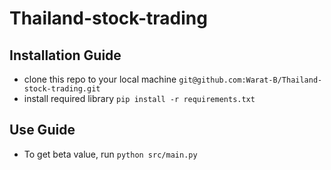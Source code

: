 # Thailand-stock-trading

## Installation Guide

- clone this repo to your local machine `git@github.com:Warat-B/Thailand-stock-trading.git`
- install required library `pip install -r requirements.txt`

## Use Guide

- To get beta value, run `python src/main.py`
